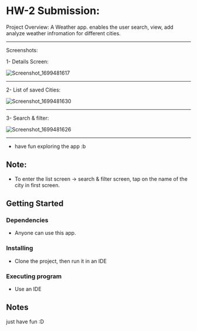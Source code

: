 # HW-2 Submission:

Project Overview:
   A Weather app. enables the user search, view, add analyze weather infromation for different cities.

------------------------------------------------------------------------------------------------------------------------------
Screenshots: 

1- Details Screen:

![Screenshot_1699481617](https://github.com/AliArafat4/HW-2/assets/84300173/1830ed1a-95cb-4177-b1ac-9c607deb784d)


------------------------------------------------------------------------------------------------------------------------------
2- List of saved Cities:

![Screenshot_1699481630](https://github.com/AliArafat4/HW-2/assets/84300173/11e95e8a-8e26-4ef5-9d46-cec28ff23438)


------------------------------------------------------------------------------------------------------------------------------
3- Search & filter:

![Screenshot_1699481626](https://github.com/AliArafat4/HW-2/assets/84300173/13c12092-64fa-4bc8-a6d6-de8063b67da0)


------------------------------------------------------------------------------------------------------------------------------
* have fun exploring the app :b

## Note:
* To enter the list screen -> search & filter screen, tap on the name of the city in first screen.


## Getting Started

### Dependencies

* Anyone can use this app.
  

### Installing

* Clone the project, then run it in an IDE 

### Executing program

* Use an IDE


## Notes
just have fun :D


